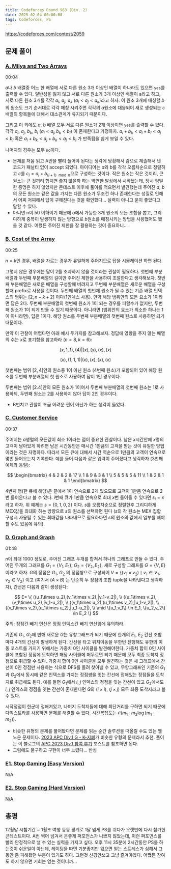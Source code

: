 ```yaml
---
title: Codeforces Round 963 (Div. 2)
date: 2025-02-04 00:00:00
tags: Codeforces, PS
---
```


https://codeforces.com/contest/2059

## 문제 풀이

### [A. Milya and Two Arrays](https://codeforces.com/contest/2059/problem/A)

00:04

$a$나 $b$ 배열중 어느 한 배열에 서로 다른 원소 3개 이상인 배열이 하나라도 있으면 `yes`를 출력할 수 있다. 일반성을 잃지 않고 서로 다른 원소가 3개 이상인 배열이 a라고 하고, 서로 다른 원소 3개를 각각 $a_i$, $a_j$, $a_k$ ($a_i<a_j<a_k$)라고 하자. 이 원소 3개에 매칭할 $b$의 원소도 크기 순서대로 각각 매칭 시켜주면 각각의 $a$원소에 대응되어 새로 생성되는 $c$배열의 항목들에 대해서 대소관계가 유지되기 때문이다.

그리고 이 외에도 $a$, $b$ 배열 모두 서로 다른 원소가 2개 이상이면 `yes`를 출력할 수 있다. 각각 $a_i$, $a_j$, $b_k$, $b_l$ ($a_i<a_j, b_k<b_l$) 이 존재한다고 가정하자. $a_i+b_k<a_i+b_l<a_j<b_l$ 혹은 $a_i+b_k<a_j+b_k<a_j<b_l$ 가 만족됨을 쉽게 보일 수 있다.

나머지의 경우는 모두 `no`이다.

- 문제를 처음 읽고 A번을 빨리 풀어야 된다는 생각에 당황해서 감으로 제출해서 낸 코드가 패널티 없이 accept 되었다. 아이디어는 $a$와 $b$를 각각 오름차순으로 정렬하고 $c$를 $c_i=a_i+b_{(i+1)\mod{n}}$으로 구성하는 것이다. 작은 원소는 작은 것끼리, 큰 원소는 큰 것끼리 합치면 좋지 않을까 하는 막연한 발상에서 시작됐는데, 당시 엄밀한 증명은 하지 않았지만 콘테스트 이후에 풀이를 적으면서 발견했는데 주어진 $a$, $b$의 모든 원소는 같은 값을 가지는 다른 원소가 무조건 하나 존재한다는 성질로 인해서 어찌 저찌해서 답이 구해진다는 것을 확인했다… 실력이 아니고 운이 좋았다고 말할 수 있다.
- 아니면 n이 50 이하이기 때문에 $a$에서 가능한 3개 원소의 모든 조합을 뽑고, 그리디하게 중복이 발생하지 않는 방향으로 $b$원소를 매칭시키는 방법을 사용했어도 됐을 것 같다. 어쨌든 주어진 제한을 잘 활용하는 것이 중요하니…

### [B. Cost of the Array](https://codeforces.com/contest/2059/problem/B)

00:25

$n=k$인 경우, 배열을 자르는 경우가 유일하게 주어지므로 답을 시뮬레이션 하면 된다.

그렇지 않은 경우에는 답이 $2$를 초과하지 않을 것이라는 관찰이 필요하다. 첫번째 부분배열과 두번째 부분배열의 길이만 주어진 제한을 사용하여 조절한다고 생각해보자. 첫번째 부분배열은 새로운 배열을 구성할때 버려지고 두번째 부분배열은 새로운 배열을 구성할때 prefix로 사용될 것이다. 두번째 배열의 첫번재 원소가 될 수 있는 기존 배열 인덱스의 범위는 $[2, n-k+2]$ 이다(1인덱스 사용). 만약 해당 범위안의 모든 요소가 $1$이라면 답은 $2$다. 두번째 부분배열의 첫번째 원소가 $1$이 되는 경우를 피할수가 없지만, 두번째 원소가 $1$이 되게 만들 수 있기 때문이다. 아니라면 (범위안의 요소가 최소한 하나는 $1$이 아니라면), 답은 $1$이다. 해당 원소를 두번째 부분배열의 첫번째 원소로 사용하면 되기 때문이다.

만약 이 관찰이 어렵다면 아래 예시 두가지를 참고해보자. 정답에 영향을 주지 않는 배열의 수는 $x$로 표기함을 참고하라 ($n=8, k=6$):

$$
(x,1,1),(4)|(x),(x),(x),(x)
$$

$$
(x),(1,1,1)|(x),(x),(x),(x)
$$

첫번째는 범위 $[2,4]$안의 원소중 $1$이 아닌 원소 (4번째 원소)가 포함되어 있어 해당 원소를 두번째 부분배열의 첫 원소로 사용하여 답이 1인 경우이다.

두번째는 범위 $[2.4]$안의 모든 원소가 $1$이여서 두번째 부분배열의 첫번째 원소는 $1$로 사용하되, 두번째 원소는 $2$를 사용하지 않아 답이 2인 경우이다.

- B번치고 관찰이 조금 어려운 편이 아닌가 하는 생각이 들었다.

### [C. Customer Service](https://codeforces.com/contest/2059/problem/C)

00:37

주어지는 $a$행렬의 모든값이 최소 $1$이라는 점이 중요한 관찰이다. 남은 $x$시간안에 $x$명의 고객이 남아있게 하려면 남은 시간동안은 매시간 1만큼의 고객을 받는 것이 유일한 방법이라는 것은 자명하다. 따라서 모든 큐에 대해서 시간 역순으로 1만큼의 고객이 연속으로 몇번 들어오는지 기록한다. 예를 들어 다음과 같은 입력이 주어졌다고 생각하자 (3번째 예제와 동일):

$$
\begin{bmatrix}
4 & 2 & 2 & 17 \\
1 & 9 & 3 & 1 \\
5 & 5 & 5 & 11 \\
1 & 2 & 1 & 1
\end{bmatrix}
$$

4번째 행(한 큐에 해당)은 끝에서 $1$이 연속으로 $2$개 있으므로 고객이 $1$만큼 연속으로 $2$번 들어온다고 볼 수 있다. $i$번째 큐가 $1$만큼 연속으로 최대 $x$번 들어올 수 있다면 $s_i=x$ 라고 하자. 위 예제는 $s=\{0,1,0,2\}$ 이다. $s$를 오름차순으로 정렬한후 그리디하게 MEX값을 최대화 하는 방향으로 $s$의 원소를 선택하면 된다 ($s$의 각 원소는 MEX 집합 구성시 사용될 수 있는 최대값을 나타내므로 필요하다면 $s$의 원소의 값에서 일부를 빼야할 수도 있음에 유의).

### [D. Graph and Graph](https://codeforces.com/contest/2059/problem/D)

01:48

$n$이 최대 1000 정도로, 주어진 그래프 두개를 합쳐서 하나의 그래프로 만들 수 있다. 주어진 두개의 그래프를 $G_1=\{V_1,E_1\}$, $G_2=\{V_2,E_2\}$, 새로 구성할 그래프를 $G=\{V,E\}$이라고 하자. $G$의 정점은 $G_1$, $G_2$ 의 정점쌍으로 구성되어 $V = \{ (v_1 \times v_2) \mid v_1 \in V_1, v_2 \in V_2 \}$ 이고 (여기서 $(A\times B)$ 는 단순히 두 정점의 조합 tuple을 나타낸다고 생각하자), 간선은 다음과 같이 생성된다:

$$
E= \{ ((u_1\times u_2),(v_1\times v_2),|v_1-v_2|), \\
((u_1\times v_2),(v_1\times u_2),|v_1-u_2|), \\
((v_1\times u_2),(u_1\times v_2),|u_1-v_2|), \\
((v_1\times v_2),(u_1\times u_2),|u_1-u_2|), \\
 \mid \{u_1,v_1\} \in E_1, \{u_2,v_2\} \in E_2 \}
$$

주의: 정점간 빼기 연산은 정점 인덱스간 빼기 연산임에 유의하라.

기존의 $G_1$, $G_2$에 반해 새로운 $G$는 유향그래프가 되기 때문에 한개의 $E_1$, $E_2$ 간선 조합마다 4개의 간선이 발생하게 된다. 간선을 타고 위치이동을 무한번 진행해도 유한의 이동 코스트를 가지기 위해서는 가중치 $0$인 사이클을 발견해야한다. 가중치 합이 $0$인 사이클에 포함된 정점에 도착하면 해당 사이클에 머무르면 되기 때문에 모두 최종 도착지 정점으로 취급할 수 있다. 가중치 합이 $0$인 사이클을 모두 발견하는 것은 새 그래프에서 간선이 0인 정점만 사용하는 식으로 DFS를 돌려 찾아낼 수 있고, 무향그래프인 기존의 $G_1$ 과 $G_2$에서 동시에 같은 인덱스를 가지는 정점쌍을 잇는 간선에 접해있는 정점들을 도착지로 취급해도 된다. 예를 들면 $G_1$에서 $i$, $j$ 인덱스의 정점을 잇는 간선이 있고 $G_2$에서도 $i$, $j$ 인덱스의 정점을 잇는 간선이 존재한다면 $G$의 $(i\times i)$, $(j\times j)$ 모두 최종 도착지라고 볼 수 있다.

시작정점이 한군데 정해져있고, 나머지 도착지들에 대해 최단거리를 구하면 되기 때문에 다익스트라를 사용하면 문제를 해결할 수 있다. 시간복잡도는 $\mathcal{O}(m_1\cdot m_2 \log{(m_1\cdot m_2)})$.

- 비슷한 유형의 문제를 풀어봤다면 문제를 읽는 순간 솔루션을 떠올릴 수도 있는 웰노운 문제이다. [2023 APC Div.1 G - K-지폐](https://www.acmicpc.net/problem/28131)가 비슷한 유형의 문제라서 추천. 풀이는 이 블로그의 [APC 2023 Div.1 참여 후기](https://sylvesterkwon.github.io/problem-solving/apc-2023-div1/) 포스트를 참조하면 된다.
- 그럼에도 불구하고 구현이 너무 느렸다… 반성

### [E1. Stop Gaming (Easy Version)](https://codeforces.com/contest/2059/problem/E1)

N/A

### [E2. Stop Gaming (Hard Version)](https://codeforces.com/contest/2059/problem/E2)

N/A

## 총평

12월말 시험기간 ~ 1월초 여행 등등 핑계로 1달 넘게 PS를 쉬다가 오랫만에 다시 참가한 콘테스트이다. A번 찍어 넘겨서 운좋게 퍼포먼스가 나쁘지 않았는데, 이런 퍼포먼스를 빨리 안정적으로 낼 수 있는 실력을 가지고 싶다. 오후 11시 35분에 2시간동안 PS를 하는것이 쉬운일이 아닌데, 레이팅을 따면 기분좋지만 잃으면 얻는 스트레스가 심해서 그동안 좀 피해왔던 부분이 있기도 하다. 그런것 신경안쓰고 그냥 즐겨야겠다. 어쨌든 참여도 하지 않으면 기회는 없는 것이니까…